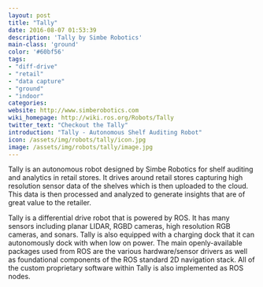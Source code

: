 ```yaml
---
layout: post
title: "Tally"
date: 2016-08-07 01:53:39
description: 'Tally by Simbe Robotics'
main-class: 'ground'
color: '#60bf56'
tags:
- "diff-drive"
- "retail"
- "data capture"
- "ground"
- "indoor"
categories:
website: http://www.simberobotics.com
wiki_homepage: http://wiki.ros.org/Robots/Tally
twitter_text: "Checkout the Tally"
introduction: "Tally - Autonomous Shelf Auditing Robot"
icon: /assets/img/robots/tally/icon.jpg
image: /assets/img/robots/tally/image.jpg
---
```


Tally is an autonomous robot designed by Simbe Robotics for shelf auditing and analytics in retail stores. It drives around retail stores capturing high resolution sensor data of the shelves which is then uploaded to the cloud. This data is then processed and analyzed to generate insights that are of great value to the retailer.

Tally is a differential drive robot that is powered by ROS. It has many sensors including planar LIDAR, RGBD cameras, high resolution RGB cameras, and sonars. Tally is also equipped with a charging dock that it can autonomously dock with when low on power. The main openly-available packages used from ROS are the various hardware/sensor drivers as well as foundational components of the ROS standard 2D navigation stack. All of the custom proprietary software within Tally is also implemented as ROS nodes.
